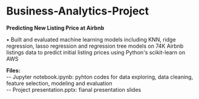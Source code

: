 # Business-Analytics-Project
**Predicting New Listing Price at Airbnb**

• Built and evaluated machine learning models including KNN, ridge regression, lasso regression and regression tree models on 74K Airbnb listings data to predict initial listing prices using Python's scikit-learn on AWS 

**Files:**<br>
-- Jupyter notebook.ipynb: pyhton codes for data exploring, data cleaning, feature selection, modeling and evaluation <br>
-- Project presentation.pptx: fianal presentation slides
